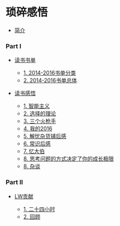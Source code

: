 # 琐碎感悟

* [简介](README.md)

### Part I

* [读书书单]()

  * [1. 2014-2016书单分类](2016-12-31-2014-2016书单分类.md)
  * [2. 2014-2016书单总体](2016-12-31-2014-2016书单总体.md)

* [读书感悟]()

  * [1. 智能主义](2016-12-05-daily001.md)
  * [2. 选择的理论](2016-12-09-daily002.md)
  * [3. 三个火枪手](2016-12-10-daily003.md)
  * [4. 我的2016](2016-12-31-daily004.md)
  * [5. 解忧杂货铺后感](2016-11-29-解忧杂货铺.md)
  * [6. 常识后感](2016-08-28-常识.md)
  * [7. 忆大伯](2017-02-26-忆大伯.md)
  * [8. 思考问题的方式决定了你的成长极限](思考问题的方式决定了你的成长极限.md)
  * [8. 杂谈](杂谈.md)

### Part II

* [LW贡献]()

  * [1. 二十四小时](2016-01-22-二十四小时.md)
  * [2. 回顾](2017-01-12-回顾.md)
  
  


